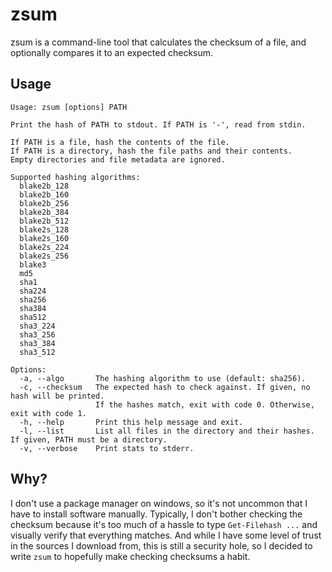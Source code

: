 # zsum

zsum is a command-line tool that calculates the checksum of a file, and optionally compares it to an expected checksum.

## Usage

```
Usage: zsum [options] PATH

Print the hash of PATH to stdout. If PATH is '-', read from stdin.

If PATH is a file, hash the contents of the file.
If PATH is a directory, hash the file paths and their contents.
Empty directories and file metadata are ignored.

Supported hashing algorithms:
  blake2b_128
  blake2b_160
  blake2b_256
  blake2b_384
  blake2b_512
  blake2s_128
  blake2s_160
  blake2s_224
  blake2s_256
  blake3
  md5
  sha1
  sha224
  sha256
  sha384
  sha512
  sha3_224
  sha3_256
  sha3_384
  sha3_512

Options:
  -a, --algo       The hashing algorithm to use (default: sha256).
  -c, --checksum   The expected hash to check against. If given, no hash will be printed.
                   If the hashes match, exit with code 0. Otherwise, exit with code 1.
  -h, --help       Print this help message and exit.
  -l, --list       List all files in the directory and their hashes. If given, PATH must be a directory.
  -v, --verbose    Print stats to stderr.
```

## Why?

I don't use a package manager on windows, so it's not uncommon that I have to install software manually.
Typically, I don't bother checking the checksum because it's too much of a hassle to type `Get-Filehash ...`
and visually verify that everything matches. And while I have some level of trust in the sources I download from,
this is still a security hole, so I decided to write `zsum` to hopefully make checking checksums a habit.
